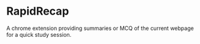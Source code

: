 # RapidRecap
A chrome extension providing summaries or MCQ of the current webpage for a quick study session.
